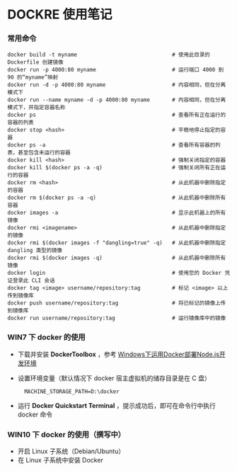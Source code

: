 DOCKRE 使用笔记
================================

### 常用命令

	docker build -t myname 								# 使用此目录的 Dockerfile 创建镜像
	docker run -p 4000:80 myname						# 运行端口 4000 到 90 的“myname”映射
	docker run -d -p 4000:80 myname						# 内容相同，但在分离模式下
	docker run --name myname -d -p 4000:80 myname		# 内容相同，但在分离模式下，并指定容器名称
	docker ps											# 查看所有正在运行的容器的列表
	docker stop <hash>									# 平稳地停止指定的容器
	docker ps -a										# 查看所有容器的列表，甚至包含未运行的容器
	docker kill <hash>									# 强制关闭指定的容器
	docker kill $(docker ps -a -q)						# 强制关闭所有正在运行的容器
	docker rm <hash>									# 从此机器中删除指定的容器
	docker rm $(docker ps -a -q)						# 从此机器中删除所有容器
	docker images -a									# 显示此机器上的所有镜像
	docker rmi <imagename>								# 从此机器中删除指定的镜像
	docker rmi $(docker images -f "dangling=true" -q)	# 从此机器中删除指定 dangling 类型的镜像
	docker rmi $(docker images -q)						# 从此机器中删除所有镜像
	docker login										# 使用您的 Docker 凭证登录此 CLI 会话
	docker tag <image> username/repository:tag			# 标记 <image> 以上传到镜像库
	docker push username/repository:tag					# 将已标记的镜像上传到镜像库
	docker run username/repository:tag					# 运行镜像库中的镜像

### WIN7 下 docker 的使用

* 下载并安装 **DockerToolbox** ，参考 [Windows下运用Docker部署Node.js开发环境](https://segmentfault.com/a/1190000007955073)

* 设置环境变量（默认情况下 docker 宿主虚拟机的储存目录是在 C 盘）

		MACHINE_STORAGE_PATH=D:\docker

* 运行 **Docker Quickstart Terminal** ，提示成功后，即可在命令行中执行 docker 命令

### WIN10 下 docker 的使用（撰写中）

* 开启 Linux 子系统（Debian/Ubuntu）
* 在 Linux 子系统中安装 Docker
